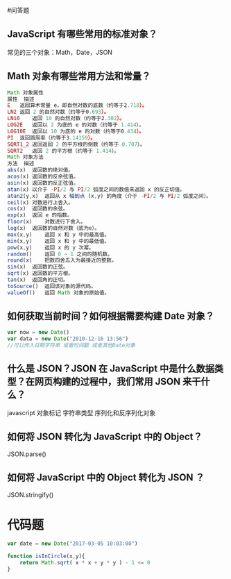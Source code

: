 #问答题
## JavaScript 有哪些常用的标准对象？
常见的三个对象：Math，Date，JSON
## Math 对象有哪些常用方法和常量？


```javascript
Math 对象属性
属性	描述
E	返回算术常量 e，即自然对数的底数（约等于2.718）。
LN2	返回 2 的自然对数（约等于0.693）。
LN10	返回 10 的自然对数（约等于2.302）。
LOG2E	返回以 2 为底的 e 的对数（约等于 1.414）。
LOG10E	返回以 10 为底的 e 的对数（约等于0.434）。
PI	返回圆周率（约等于3.14159）。
SQRT1_2	返回返回 2 的平方根的倒数（约等于 0.707）。
SQRT2	返回 2 的平方根（约等于 1.414）。
Math 对象方法
方法	描述
abs(x)	返回数的绝对值。
acos(x)	返回数的反余弦值。
asin(x)	返回数的反正弦值。
atan(x)	以介于 -PI/2 与 PI/2 弧度之间的数值来返回 x 的反正切值。
atan2(y,x)	返回从 x 轴到点 (x,y) 的角度（介于 -PI/2 与 PI/2 弧度之间）。
ceil(x)	对数进行上舍入。
cos(x)	返回数的余弦。
exp(x)	返回 e 的指数。
floor(x)	对数进行下舍入。
log(x)	返回数的自然对数（底为e）。
max(x,y)	返回 x 和 y 中的最高值。
min(x,y)	返回 x 和 y 中的最低值。
pow(x,y)	返回 x 的 y 次幂。
random()	返回 0 ~ 1 之间的随机数。
round(x)	把数四舍五入为最接近的整数。
sin(x)	返回数的正弦。
sqrt(x)	返回数的平方根。
tan(x)	返回角的正切。
toSource()	返回该对象的源代码。
valueOf()	返回 Math 对象的原始值。
```
## 如何获取当前时间？如何根据需要构建 Date 对象？
```javascript
var now = new Date()
var data = new Date("2010-12-16 13:56")
//可以传入日期字符串 或者时间戳 或者其他Date对象
```

## 什么是 JSON？JSON 在 JavaScript 中是什么数据类型？在网页构建的过程中，我们常用 JSON 来干什么？

javascript 对象标记 字符串类型 序列化和反序列化对象

## 如何将 JSON 转化为 JavaScript 中的 Object？

JSON.parse()

## 如何将 JavaScript 中的 Object 转化为 JSON ？

JSON.stringify()

# 代码题

```javascript
var date = new Date("2017-03-05 10:03:08")

function isInCircle(x,y){
    return Math.sqrt( x * x + y * y ) - 1 <= 0
}
```